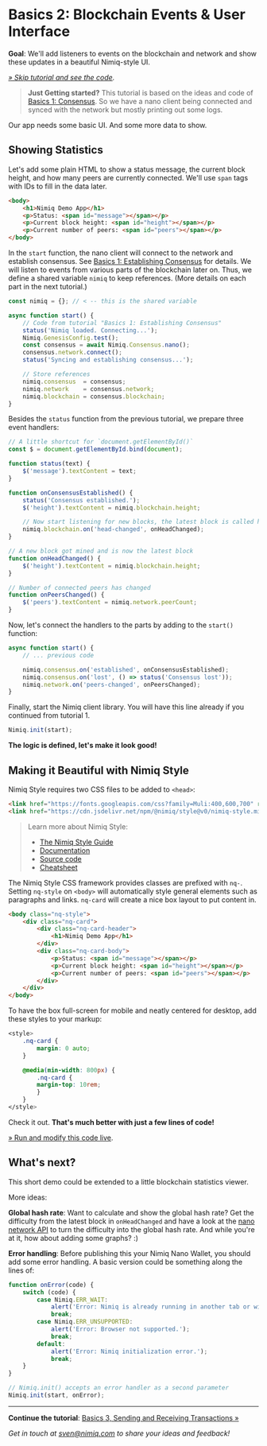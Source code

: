 # Basics 2: Blockchain Events & User Interface

**Goal**: We'll add listeners to events on the blockchain and network and show these updates in a beautiful Nimiq-style UI.

_[» Skip tutorial and see the code](playground.html#basics-2-events-and-ui-demo.html)._

> **Just Getting started?**
> This tutorial is based on the ideas and code of [Basics 1: Consensus](basics-1-consensus.md).
> So we have a nano client being connected and synced with the network but mostly printing out some logs.

Our app needs some basic UI. And some more data to show.

## Showing Statistics

Let's add some plain HTML to show a status message, the current block height,
and how many peers are currently connected.
We'll use `span` tags with IDs to fill in the data later.

```html
<body>
    <h1>Nimiq Demo App</h1>
    <p>Status: <span id="message"></span></p>
    <p>Current block height: <span id="height"></span></p>
    <p>Current number of peers: <span id="peers"></span></p>
</body>
```

In the `start` function, the nano client will connect to the network and
establish consensus.
See [Basics 1: Establishing Consensus](basics-1-consensus) for details.
We will listen to events from various parts of the blockchain later on.
Thus, we define a shared variable `nimiq` to keep references.
(More details on each part in the next tutorial.)

```js
const nimiq = {}; // < -- this is the shared variable

async function start() {
    // Code from tutorial "Basics 1: Establishing Consensus"
    status('Nimiq loaded. Connecting...');
    Nimiq.GenesisConfig.test();
    const consensus = await Nimiq.Consensus.nano();
    consensus.network.connect();
    status('Syncing and establishing consensus...');

    // Store references
    nimiq.consensus  = consensus;
    nimiq.network    = consensus.network;
    nimiq.blockchain = consensus.blockchain;
}
```

Besides the `status` function from the previous tutorial, we prepare three event handlers:

```js
// A little shortcut for `document.getElementById()`
const $ = document.getElementById.bind(document);

function status(text) {
    $('message').textContent = text;
}

function onConsensusEstablished() {
    status('Consensus established.');
    $('height').textContent = nimiq.blockchain.height;

    // Now start listening for new blocks, the latest block is called head
    nimiq.blockchain.on('head-changed', onHeadChanged);
}

// A new block got mined and is now the latest block
function onHeadChanged() {
    $('height').textContent = nimiq.blockchain.height;
}

// Number of connected peers has changed
function onPeersChanged() {
    $('peers').textContent = nimiq.network.peerCount;
}
```

Now, let's connect the handlers to the parts by adding to the `start()` function:

```js
async function start() {
    // ... previous code

    nimiq.consensus.on('established', onConsensusEstablished);
    nimiq.consensus.on('lost', () => status('Consensus lost'));
    nimiq.network.on('peers-changed', onPeersChanged);
}
```

Finally, start the Nimiq client library.
You will have this line already if you continued from tutorial 1.

```js
Nimiq.init(start);
```

**The logic is defined, let's make it look good!**

## Making it Beautiful with Nimiq Style

Nimiq Style requires two CSS files to be added to `<head>`:

```html
<link href="https://fonts.googleapis.com/css?family=Muli:400,600,700" rel="stylesheet">
<link href="https://cdn.jsdelivr.net/npm/@nimiq/style@v0/nimiq-style.min.css" rel="stylesheet">
```

> Learn more about Nimiq Style:
>
> * [The Nimiq Style Guide](http://nimiq.com/styleguide/)
> * [Documentation](https://nimiq.github.io/submodules/style/#nimiq-style-framework)
> * [Source code](https://github.com/nimiq/nimiq-style)
> * [Cheatsheet](https://nimiq.github.io/submodules/style/demo.html)

The Nimiq Style CSS framework provides classes are prefixed with `nq-`.
Setting `nq-style` on `<body>` will automatically style general elements such as paragraphs and links.
`nq-card` will create a nice box layout to put content in.

```html
<body class="nq-style">
    <div class="nq-card">
        <div class="nq-card-header">
            <h1>Nimiq Demo App</h1>
        </div>
        <div class="nq-card-body">
            <p>Status: <span id="message"></span></p>
            <p>Current block height: <span id="height"></span></p>
            <p>Current number of peers: <span id="peers"></span></p>
        </div>
    </div>
</body>
```

To have the box full-screen for mobile and neatly centered for desktop, add these styles to your markup:

```css
<style>
    .nq-card {
        margin: 0 auto;
    }

    @media(min-width: 800px) {
        .nq-card {
        margin-top: 10rem;
        }
    }
</style>
```

Check it out. **That's much better with just a few lines of code!**


[» Run and modify this code live](playground.html#basics-2-events-and-ui-demo.html).

## What's next?

This short demo could be extended to a little blockchain statistics viewer.

More ideas:

**Global hash rate**: Want to calculate and show the global hash rate?
Get the difficulty from the latest block in `onHeadChanged`
and have a look at the [nano network API](https://github.com/nimiq/nano-api/blob/1b020bf13855e5eac484c36d5c6ca4f19081bb42/src/nano-network-api.js#L468)
to turn the difficulty into the global hash rate.
And while you're at it, how about adding some graphs? :)

**Error handling**: Before publishing this your Nimiq Nano Wallet, you should add some error handling.
A basic version could be something along the lines of:

```js
function onError(code) {
    switch (code) {
        case Nimiq.ERR_WAIT:
            alert('Error: Nimiq is already running in another tab or window.');
            break;
        case Nimiq.ERR_UNSUPPORTED:
            alert('Error: Browser not supported.');
            break;
        default:
            alert('Error: Nimiq initialization error.');
            break;
    }
}

// Nimiq.init() accepts an error handler as a second parameter
Nimiq.init(start, onError);
```

---

**Continue the tutorial**: [Basics 3, Sending and Receiving Transactions »](basics-3-transactions)

_Get in touch at [sven@nimiq.com](mailto:sven@nimiq.com) to share your ideas and feedback!_
